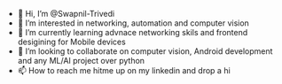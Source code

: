 - 👋 Hi, I’m @Swapnil-Trivedi
- 👀 I’m interested in networking, automation and computer vision
- 🌱 I’m currently learning advnace networking skils and frontend desigining for Mobile devices 
- 💞️ I’m looking to collaborate on computer vision, Android development and any ML/AI project over python
- 📫 How to reach me hitme up on my linkedin and drop a hi

<!---
Swapnil-Trivedi/Swapnil-Trivedi is a ✨ special ✨ repository because its `README.md` (this file) appears on your GitHub profile.
You can click the Preview link to take a look at your changes.
--->
